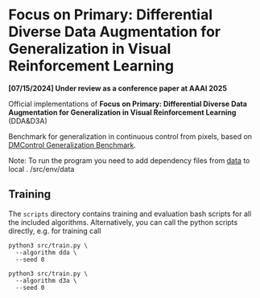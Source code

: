 # Focus on Primary: Differential Diverse Data Augmentation for Generalization in Visual Reinforcement Learning

**[07/15/2024] Under review as a conference paper at AAAI 2025**

Official implementations of 
**Focus on Primary: Differential Diverse Data Augmentation for Generalization in Visual Reinforcement Learning** (DDA&D3A)

Benchmark for generalization in continuous control from pixels, based on [DMControl Generalization Benchmark](https://github.com/nicklashansen/dmcontrol-generalization-benchmark).

Note: To run the program you need to add dependency files from [data](https://github.com/gemcollector/TLDA/tree/master/src/env/data) to local . /src/env/data
## Training 

The `scripts` directory contains training and evaluation bash scripts for all the included algorithms. Alternatively, you can call the python scripts directly, e.g. for training call

```
python3 src/train.py \
  --algorithm dda \
  --seed 0
```
```
python3 src/train.py \
  --algorithm d3a \
  --seed 0
```
